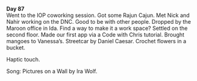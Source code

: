 **Day 87**  
Went to the IOP coworking session. Got some Rajun Cajun. Met Nick and Nahir working on the DNC. Good to be with other people. Dropped by the Maroon office in Ida. Find a way to make it a work space? Settled on the second floor. Made our first app via a Code with Chris tutorial. Brought mangoes to Vanessa’s. Streetcar by Daniel Caesar. Crochet flowers in a bucket.

Haptic touch.

Song: Pictures on a Wall by Ira Wolf.